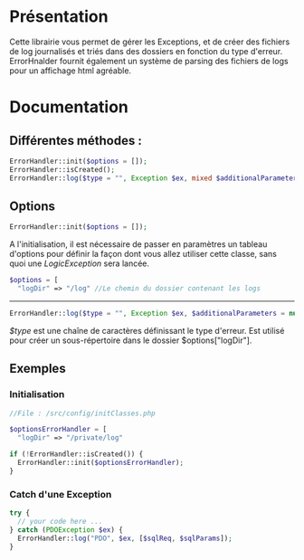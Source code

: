 # Présentation

Cette librairie vous permet de gérer les Exceptions, et de créer des fichiers de log journalisés et triés dans des dossiers en fonction du type d'erreur.
ErrorHnalder fournit également un système de parsing des fichiers de logs pour un affichage html agréable.

# Documentation

## Différentes méthodes :

```php
ErrorHandler::init($options = []);
ErrorHandler::isCreated();
ErrorHandler::log($type = "", Exception $ex, mixed $additionalParameters = null);
```

## Options
```php 
ErrorHandler::init($options = []);
```
A l'initialisation, il est nécessaire de passer en paramètres un tableau d'options pour définir la façon dont vous allez utiliser cette classe, sans quoi une _LogicException_ sera lancée.

```php
$options = [
  "logDir" => "/log" //Le chemin du dossier contenant les logs
 ```
___________

```php
ErrorHandler::log($type = "", Exception $ex, $additionalParameters = null)
```
_$type_ est une chaîne de caractères définissant le type d'erreur. Est utilisé pour créer un sous-répertoire dans le dossier $options["logDir"].


## Exemples

### Initialisation

```php
//File : /src/config/initClasses.php

$optionsErrorHandler = [
  "logDir" => "/private/log"

if (!ErrorHandler::isCreated()) {
  ErrorHandler::init($optionsErrorHandler);
}
```

### Catch d'une Exception

```php
try {
  // your code here ...
} catch (PDOException $ex) {
  ErrorHandler::log("PDO", $ex, [$sqlReq, $sqlParams]);
}
```
